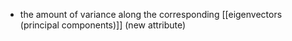 - the amount of variance along the corresponding [[eigenvectors (principal components)]] (new attribute)